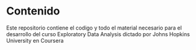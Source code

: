 # Contenido
Este repositorio contiene el codigo y todo el material necesario para el desarrollo del curso Exploratory Data Analysis dictado por Johns Hopkins University en Coursera
